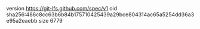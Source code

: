 version https://git-lfs.github.com/spec/v1
oid sha256:486c8cc63b6b84b175710425439a29bce804314ac65a5254dd36a3e95a2eaebb
size 6779
